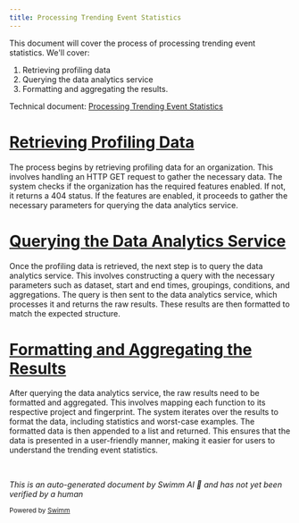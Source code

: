 ```yaml
---
title: Processing Trending Event Statistics
---
```

This document will cover the process of processing trending event statistics. We'll cover:

1. Retrieving profiling data
2. Querying the data analytics service
3. Formatting and aggregating the results.

Technical document: <SwmLink doc-title="Processing Trending Event Statistics">[Processing Trending Event Statistics](/.swm/processing-trending-event-statistics.wz032i1j.sw.md)</SwmLink>

# [Retrieving Profiling Data](https://app.swimm.io/repos/Z2l0aHViJTNBJTNBc2VudHJ5LWRlbW8tMSUzQSUzQVN3aW1tLURlbW8=/docs/wz032i1j#get)

The process begins by retrieving profiling data for an organization. This involves handling an HTTP GET request to gather the necessary data. The system checks if the organization has the required features enabled. If not, it returns a 404 status. If the features are enabled, it proceeds to gather the necessary parameters for querying the data analytics service.

# [Querying the Data Analytics Service](https://app.swimm.io/repos/Z2l0aHViJTNBJTNBc2VudHJ5LWRlbW8tMSUzQSUzQVN3aW1tLURlbW8=/docs/wz032i1j#query)

Once the profiling data is retrieved, the next step is to query the data analytics service. This involves constructing a query with the necessary parameters such as dataset, start and end times, groupings, conditions, and aggregations. The query is then sent to the data analytics service, which processes it and returns the raw results. These results are then formatted to match the expected structure.

# [Formatting and Aggregating the Results](https://app.swimm.io/repos/Z2l0aHViJTNBJTNBc2VudHJ5LWRlbW8tMSUzQSUzQVN3aW1tLURlbW8=/docs/wz032i1j#get_stats_data_for_trending_events)

After querying the data analytics service, the raw results need to be formatted and aggregated. This involves mapping each function to its respective project and fingerprint. The system iterates over the results to format the data, including statistics and worst-case examples. The formatted data is then appended to a list and returned. This ensures that the data is presented in a user-friendly manner, making it easier for users to understand the trending event statistics.

&nbsp;

*This is an auto-generated document by Swimm AI 🌊 and has not yet been verified by a human*

<SwmMeta version="3.0.0" repo-id="Z2l0aHViJTNBJTNBc2VudHJ5LWRlbW8tMSUzQSUzQVN3aW1tLURlbW8=" repo-name="sentry-demo-1" doc-type="product-flows"><sup>Powered by [Swimm](/)</sup></SwmMeta>
